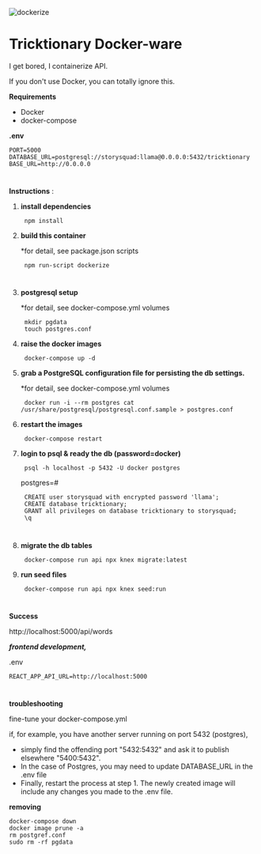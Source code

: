 ![dockerize](dockerize.gif)

# Tricktionary Docker-ware

I get bored, I containerize API.

If you don't use Docker, you can totally ignore this.


**Requirements**

- Docker
- docker-compose


**.env**

    PORT=5000
    DATABASE_URL=postgresql://storysquad:llama@0.0.0.0:5432/tricktionary
    BASE_URL=http://0.0.0.0

#
**Instructions** :


1. **install dependencies**

        npm install


2. **build this container**
   
   *for detail, see package.json scripts

        npm run-script dockerize


# 

3. **postgresql setup**

   *for detail, see docker-compose.yml volumes

        mkdir pgdata
        touch postgres.conf

4. **raise the docker images**
    
        docker-compose up -d

5. **grab a PostgreSQL configuration file for persisting the db settings.**

   *for detail, see docker-compose.yml volumes

        docker run -i --rm postgres cat /usr/share/postgresql/postgresql.conf.sample > postgres.conf

6. **restart the images**

        docker-compose restart

7. **login to psql & ready the db (password=docker)**

        psql -h localhost -p 5432 -U docker postgres


      postgres=#

        CREATE user storysquad with encrypted password 'llama';
        CREATE database tricktionary;
        GRANT all privileges on database tricktionary to storysquad;
        \q
#

8. **migrate the db tables**

        docker-compose run api npx knex migrate:latest

9. **run seed files**

        docker-compose run api npx knex seed:run 

#

**Success**

http://localhost:5000/api/words 


***frontend development,***

.env 

    REACT_APP_API_URL=http://localhost:5000
#

**troubleshooting**

fine-tune your docker-compose.yml

if, for example, you have another server running on port 5432 (postgres), 

- simply find the offending port "5432:5432" and ask it to publish elsewhere "5400:5432". 
- In the case of Postgres, you may need to update DATABASE_URL in the .env file
- Finally, restart the process at step 1. The newly created image will include any changes you made to the .env file.

**removing**

    docker-compose down
    docker image prune -a
    rm postgref.conf
    sudo rm -rf pgdata

